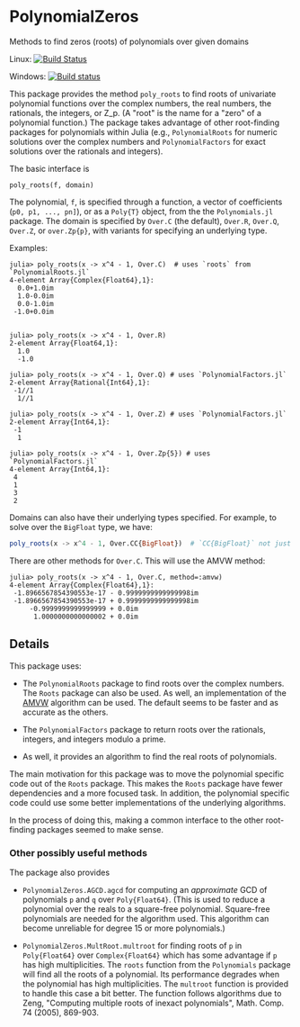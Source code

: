 # PolynomialZeros

Methods to find zeros (roots) of polynomials over given domains

Linux: [![Build Status](https://travis-ci.org/jverzani/PolynomialZeros.jl.svg?branch=master)](https://travis-ci.org/jverzani/PolynomialZeros.jl)

Windows:
[![Build status](https://ci.appveyor.com/api/projects/status/ovkutr0gxrdtjxmb/branch/master?svg=true)](https://ci.appveyor.com/project/jverzani/polynomialzeros-jl/branch/master)



This package provides the method `poly_roots` to find roots of
univariate polynomial functions over the complex numbers, the real
numbers, the rationals, the integers, or Z_p. (A "root" is the name
for a "zero" of a polynomial function.) The package takes advantage of
other root-finding packages for polynomials within Julia (e.g.,
`PolynomialRoots` for numeric solutions over the complex numbers and
`PolynomialFactors` for exact solutions over the rationals and integers).

The basic interface is

```
poly_roots(f, domain)
```

The polynomial, `f`, is specified through a function, a vector of
coefficients (`p0, p1, ..., pn]`), or as a `Poly{T}` object, from the
the `Polynomials.jl` package. The domain is specified by `Over.C` (the
default), `Over.R`, `Over.Q`, `Over.Z`, or `over.Zp{p}`, with variants
for specifying an underlying type.


Examples:

```
julia> poly_roots(x -> x^4 - 1, Over.C)  # uses `roots` from `PolynomialRoots.jl`
4-element Array{Complex{Float64},1}:
  0.0+1.0im
  1.0-0.0im
  0.0-1.0im
 -1.0+0.0im


julia> poly_roots(x -> x^4 - 1, Over.R)  
2-element Array{Float64,1}:
  1.0
  -1.0
  
julia> poly_roots(x -> x^4 - 1, Over.Q) # uses `PolynomialFactors.jl`
2-element Array{Rational{Int64},1}:
 -1//1
  1//1

julia> poly_roots(x -> x^4 - 1, Over.Z) # uses `PolynomialFactors.jl`
2-element Array{Int64,1}:
 -1
  1

julia> poly_roots(x -> x^4 - 1, Over.Zp{5}) # uses `PolynomialFactors.jl`
4-element Array{Int64,1}:
 4
 1
 3
 2
```

Domains can also have their underlying types specified. For example, to solve
over the `BigFloat` type, we have:

```julia
poly_roots(x -> x^4 - 1, Over.CC{BigFloat})  # `CC{BigFloat}` not just `C`
```

There are other methods for `Over.C`. This will use the AMVW method:

```
julia> poly_roots(x -> x^4 - 1, Over.C, method=:amvw) 
4-element Array{Complex{Float64},1}:
 -1.8966567854390553e-17 - 0.9999999999999998im
 -1.8966567854390553e-17 + 0.9999999999999998im
     -0.9999999999999999 + 0.0im               
      1.0000000000000002 + 0.0im 
```


## Details


This package uses:

* The `PolynomialRoots` package to find roots over the complex
numbers. The `Roots` package can also be used. As well, an
implementation of the
[AMVW](http://epubs.siam.org/doi/abs/10.1137/140983434) algorithm can
be used. The default seems to be faster and as accurate as the others.

* The `PolynomialFactors` package to return roots over the
rationals, integers, and integers modulo a prime.

* As well, it provides an algorithm to find the real
roots of polynomials.


The main motivation for this package was to move the polynomial
specific code out of the `Roots` package. This makes the `Roots`
package have fewer dependencies and a more focused task. In addition,
the polynomial specific code could use some better implementations of
the underlying algorithms.

In the process of doing this, making a common interface to the other
root-finding packages seemed to make sense.

### Other possibly useful methods

The package also provides

* `PolynomialZeros.AGCD.agcd` for computing an *approximate* GCD of
  polynomials `p` and `q` over `Poly{Float64}`. (This is used to
  reduce a polynomial over the reals to a square-free
  polynomial. Square-free polynomials are needed for the
  algorithm used. This algorithm can become unreliable for degree 15
  or more polynomials.)

* `PolynomialZeros.MultRoot.multroot` for finding roots of `p` in
  `Poly{Float64}` over `Complex{Float64}` which has some advantage if
  `p` has high multiplicities. The `roots` function from the
  `Polynomials` package will find all the roots of a polynomial. Its
  performance degrades when the polynomial has high
  multiplicities. The `multroot` function is provided to handle this
  case a bit better. The function follows algorithms due to Zeng,
  "Computing multiple roots of inexact polynomials", Math. Comp. 74
  (2005), 869-903. 

